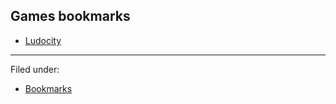 ## Games bookmarks

- [Ludocity](games/ludocity.md)

---

Filed under:

- [Bookmarks](../bookmarks.md)
